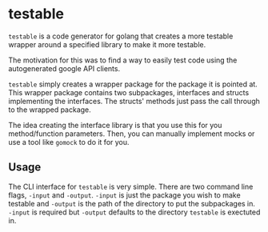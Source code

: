 # testable

`testable` is a code generator for golang that creates a more testable
wrapper around a specified library to make it more testable.

The motivation for this was to find a way to easily test code using
the autogenerated google API clients.

`testable` simply creates a wrapper package for the package it is
pointed at. This wrapper package contains two subpackages, interfaces
and structs implementing the interfaces. The structs' methods just
pass the call through to the wrapped package.

The idea creating the interface library is that you use this for you
method/function parameters. Then, you can manually implement mocks or
use a tool like `gomock` to do it for you.

## Usage

The CLI interface for `testable` is very simple. There are two command
line flags, `-input` and `-output`. `-input` is just the package you
wish to make testable and `-output` is the path of the directory to
put the subpackages in. `-input` is required but `-output` defaults to
the directory `testable` is exectuted in.
